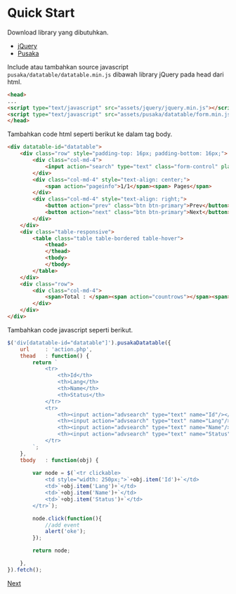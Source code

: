# Quick Start

Download library yang dibutuhkan.
- [jQuery](https://jquery.com/)
- [Pusaka](https://github.com/tomrichard/pusaka-jquery)

Include atau tambahkan source javascript ```pusaka/datatable/datatable.min.js``` dibawah library jQuery pada head dari html.

```html
<head>
...
<script type="text/javascript" src="assets/jquery/jquery.min.js"></script>
<script type="text/javascript" src="assets/pusaka/datatable/form.min.js"></script>
</head>
```

Tambahkan code html seperti berikut ke dalam tag body.
```html
<div datatable-id="datatable">
	<div class="row" style="padding-top: 16px; padding-bottom: 16px;">
		<div class="col-md-4">
			<input action="search" type="text" class="form-control" placeholder="Search...">
		</div>
		<div class="col-md-4" style="text-align: center;">
			<span action="pageinfo">1/1</span><span> Pages</span>
		</div>
		<div class="col-md-4" style="text-align: right;">
			<button action="prev" class="btn btn-primary">Prev</button>
			<button action="next" class="btn btn-primary">Next</button>
		</div>
	</div>
	<div class="table-responsive">
		<table class="table table-bordered table-hover">
			<thead>
			</thead>
			<tbody>
			</tbody>
		</table>
	</div>
	<div class="row">
		<div class="col-md-4">
			<span>Total : </span><span action="countrows"></span><span> Rows</span>
		</div>
	</div>
</div>
```
Tambahkan code javascript seperti berikut.

```javascript
$('div[datatable-id="datatable"]').pusakaDatatable({
	url 	: 'action.php',
	thead 	: function() {
		return `
			<tr>
				<th>Id</th>
				<th>Lang</th>
				<th>Name</th>
				<th>Status</th>
			</tr>
			<tr>
				<th><input action="advsearch" type="text" name="Id"/></th>
				<th><input action="advsearch" type="text" name="Lang"/></th>
				<th><input action="advsearch" type="text" name="Name"/></th>
				<th><input action="advsearch" type="text" name="Status"/></th>
			</tr>
		`;
	},
	tbody	: function(obj) {
		
		var node = $(`<tr clickable>
			<td style="width: 250px;">`+obj.item('Id')+`</td>
			<td>`+obj.item('Lang')+`</td>
			<td>`+obj.item('Name')+`</td>
			<td>`+obj.item('Status')+`</td>
		</tr>`);

		node.click(function(){
			//add event 
			alert('oke');
		});

		return node;

	},
}).fetch();
```

[Next](options.md)